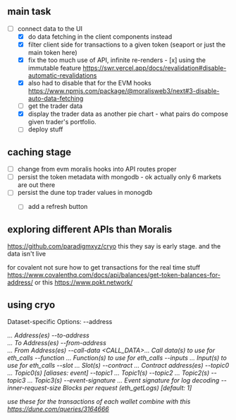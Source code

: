 ## main task
- [ ] connect data to the UI
  - [x] do data fetching in the client components instead
  - [x] filter client side for transactions to a given token (seaport or just the main token here)
  - [x] fix the too much use of API, infinite re-renders - [x] using the immutable feature https://swr.vercel.app/docs/revalidation#disable-automatic-revalidations
  - [x] also had to disable that for the EVM hooks https://www.npmjs.com/package/@moralisweb3/next#3-disable-auto-data-fetching
  - [ ] get the trader data
  - [x] display the trader data as another pie chart - what pairs do compose given trader's portfolio.
  - [ ] deploy stuff

## caching stage
- [ ] change from evm moralis hooks into API routes proper
- [ ] persist the token metadata with mongodb - ok actually only 6 markets are out there
- [ ] persist the dune top trader values in monogdb
  - [ ] add a refresh button 


## exploring different APIs than Moralis
https://github.com/paradigmxyz/cryo
this they say is early stage.
and the data isn't live


for covalent not sure how to get transactions for the real time stuff
https://www.covalenthq.com/docs/api/balances/get-token-balances-for-address/
or this 
https://www.pokt.network/


## using cryo
Dataset-specific Options:
      --address <ADDRESS>...         Address(es)
      --to-address <address>...      To Address(es)
      --from-address <address>...    From Address(es)
      --call-data <CALL_DATA>...     Call data(s) to use for eth_calls
      --function <FUNCTION>...       Function(s) to use for eth_calls
      --inputs <INPUTS>...           Input(s) to use for eth_calls
      --slot <SLOT>...               Slot(s)
      --contract <CONTRACT>...       Contract address(es)
      --topic0 <TOPIC0>...           Topic0(s) [aliases: event]
      --topic1 <TOPIC1>...           Topic1(s)
      --topic2 <TOPIC2>...           Topic2(s)
      --topic3 <TOPIC3>...           Topic3(s)
      --event-signature <SIG>...     Event signature for log decoding
      --inner-request-size <BLOCKS>  Blocks per request (eth_getLogs) [default: 1]

use these for the transactions of each wallet
combine with this
https://dune.com/queries/3164666
